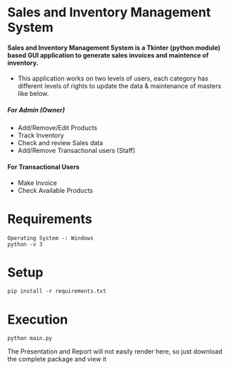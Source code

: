 # Sales and Inventory Management System

#### Sales and Inventory Management System is a Tkinter (python module) based GUI application to generate sales invoices and maintence of inventory.

*	This application works on two levels of users, each category has different levels of rights to update the data & maintenance of masters like below.

##### For Admin (Owner)
*	Add/Remove/Edit Products
*	Track Inventory
*	Check and review Sales data
*	Add/Remove Transactional users (Staff) 

#### For Transactional Users
*	Make Invoice
*	Check Available Products

# Requirements
```
Operating System -: Windows
python -v 3
```

# Setup 
```
pip install -r requirements.txt
```

# Execution
```
python main.py
```


The Presentation and Report will not easily render here, so just download the complete package and view it

